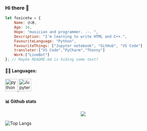 ### Hi there 👋
```js
let foxicetw = {
    Name: 小冰, 
    Age: 16,
    Hope: "musician and programmer. .-. ",
    Description: "I'm learning to write HTML and C++.",
    FavouriteLanguage: "Python",
    FavouriteThings: ["Jupyter notebook", "GitHub", "VS Code"]
    translater:["VS Code","PyCharm","Thonny"]
    Work:["LineBot"]
}; // Maybe README.md is hiding some text?
```

#### 👨‍💻 Languages:
<a href="https://www.python.org" target="_blank"> 
<img src="https://cdn.jsdelivr.net/gh/devicons/devicon/icons/python/python-original.svg" alt="python" width="40" height="40"/>
</a>

<a href="https://jupyter.org/" target="_blank">
<img class="navbar-logo" src="/assets/logos/rectanglelogo-greytext-orangebody-greymoons.svg" alt="Jupyter Home" height="40" loading="eager">
</a>

#### 📊 Github stats
<p align="center">
  <a>
   <img src="https://github-profile-trophy.vercel.app/?username=foxicetw&theme=onedark"/>

![Top Langs](https://github-readme-stats.vercel.app/api/top-langs/?username=foxicetw&langs_count=8&theme=radical)
